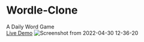 # Wordle-Clone
A Daily Word Game
<br/>
[Live Demo](https://rwiteshbera.github.io/Wordle-Clone/)
![Screenshot from 2022-04-30 12-36-20](https://user-images.githubusercontent.com/73098407/166095764-dbcf1c7f-6859-4237-a299-5382c55540c9.png)
